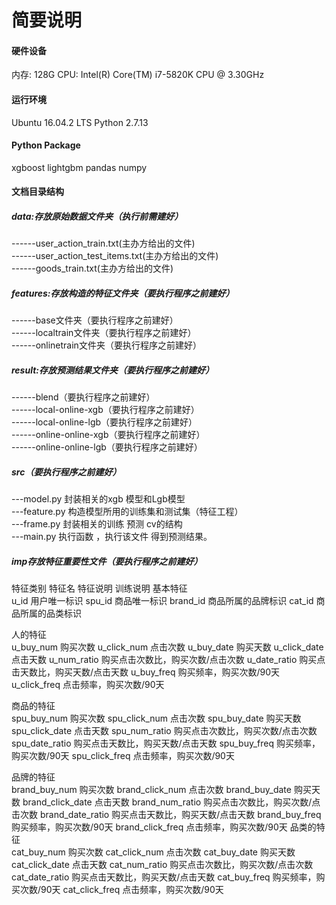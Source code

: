 # 简要说明
#### 硬件设备
内存: 128G
CPU: Intel(R) Core(TM) i7-5820K CPU @ 3.30GHz

#### 运行环境
Ubuntu 16.04.2 LTS 
Python 2.7.13

#### Python Package
xgboost
lightgbm
pandas
numpy

#### 文档目录结构<br>

##### data:存放原始数据文件夹（执行前需建好）<br>
------user_action_train.txt(主办方给出的文件)<br>
------user_action_test_items.txt(主办方给出的文件)<br>
------goods_train.txt(主办方给出的文件)<br>

##### features:存放构造的特征文件夹（要执行程序之前建好）<br>
------base文件夹（要执行程序之前建好）<br>
------localtrain文件夹（要执行程序之前建好）<br>
------onlinetrain文件夹（要执行程序之前建好）<br>

##### result:存放预测结果文件夹（要执行程序之前建好）<br>
------blend（要执行程序之前建好）<br>
------local-online-xgb（要执行程序之前建好）<br>
------local-online-lgb（要执行程序之前建好）<br>
------online-online-xgb（要执行程序之前建好）<br>
------online-online-lgb（要执行程序之前建好）<br>

##### src（要执行程序之前建好）<br>
---model.py  封装相关的xgb 模型和Lgb模型<br>
---feature.py 构造模型所用的训练集和测试集（特征工程）<br>
---frame.py 封装相关的训练 预测 cv的结构<br>
---main.py 执行函数 ，执行该文件 得到预测结果。<br>

##### imp存放特征重要性文件（要执行程序之前建好）<br>


特征类别	特征名	特征说明	训练说明
基本特征	
u_id	用户唯一标识
spu_id	商品唯一标识
brand_id	商品所属的品牌标识
cat_id	商品所属的品类标识

人的特征	
u_buy_num	购买次数
u_click_num	点击次数
u_buy_date	购买天数
u_click_date	点击天数
u_num_ratio	购买点击次数比，购买次数/点击次数
u_date_ratio	购买点击天数比，购买天数/点击天数
u_buy_freq	购买频率，购买次数/90天
u_click_freq	点击频率，购买次数/90天

商品的特征	
spu_buy_num	购买次数
spu_click_num	点击次数
spu_buy_date	购买天数
spu_click_date	点击天数
spu_num_ratio	购买点击次数比，购买次数/点击次数
spu_date_ratio	购买点击天数比，购买天数/点击天数
spu_buy_freq	购买频率，购买次数/90天
spu_click_freq	点击频率，购买次数/90天

品牌的特征	
brand_buy_num	购买次数
brand_click_num	点击次数
brand_buy_date	购买天数
brand_click_date	点击天数
brand_num_ratio	购买点击次数比，购买次数/点击次数
brand_date_ratio	购买点击天数比，购买天数/点击天数
brand_buy_freq	购买频率，购买次数/90天
brand_click_freq	点击频率，购买次数/90天
品类的特征	
cat_buy_num	购买次数
cat_click_num	点击次数
cat_buy_date	购买天数
cat_click_date	点击天数
cat_num_ratio	购买点击次数比，购买次数/点击次数
cat_date_ratio	购买点击天数比，购买天数/点击天数
cat_buy_freq	购买频率，购买次数/90天
cat_click_freq	点击频率，购买次数/90天


